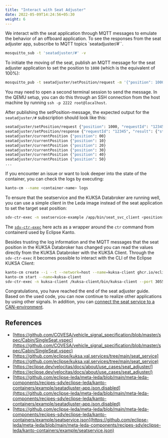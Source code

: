 ```yaml
---
title: "Interact with Seat Adjuster"
date: 2022-05-09T14:24:56+05:30
weight: 6
---
```


We interact with the seat application through MQTT messages to emulate the behavior of an offboard application.
To see the responses from the seat adjuster app, subscribe to MQTT topics `seatadjuster/#``.

```bash
mosquitto_sub -t 'seatadjuster/#' -v
```

To initiate the moving of the seat, publish an MQTT message for the seat adjuster application to set the position to `1000` (which is the equivalent of 100%):

```bash
mosquitto_pub -t seatadjuster/setPosition/request -m '{"position": 1000, "requestId": "12345"}'
```

You may need to open a second terminal session to send the message.
In the QEMU setup, you can do this through an SSH connection from the host machine by running `ssh -p 2222 root@localhost`.

After publishing the setPosition-message, the expected output for the `seatadjuster/#` subscription should look like this:

```bash
seatadjuster/setPosition/request {"position": 1000, "requestId": "12345"}
seatadjuster/setPosition/response {"requestId": "12345", "result": {"status": 0, "message": "Set Seat position to: 1000"}}
seatadjuster/currentPosition {"position": 00}
seatadjuster/currentPosition {"position": 10}
seatadjuster/currentPosition {"position": 20}
seatadjuster/currentPosition {"position": 30}
seatadjuster/currentPosition {"position": 40}
seatadjuster/currentPosition {"position": 50}
...
```

If you encounter an issue or want to look deeper into the state of the container, you can check the logs by executing:

```bash
kanto-cm --name <container-name> logs
```

To ensure that the seatservice and the KUKSA Databroker are running well, you can use a simple client in the Leda image
instead of the seat application to set the target seat position:

```bash
sdv-ctr-exec -n seatservice-example /app/bin/seat_svc_client <position>
```

The [`sdv-ctr-exec`](https://eclipse-leda.github.io/leda/docs/general-usage/utilities/sdv-ctr-exec/) here acts as a wrapper around the `ctr` command
from containerd used by Eclipse Kanto.

Besides trusting the log information and the MQTT messages that the seat position in the KUKSA Databroker has changed you can read the values
directly from the KUKSA Databroker with the KUKSA Client.
Through the `sdv-ctr-exec` it becomes possible to interact with the CLI of the Eclipse KUKSA Client:

```bash
kanto-cm create --i --t --network=host --name=kuksa-client ghcr.io/eclipse/kuksa.val/kuksa-client:master
kanto-cm start --name=kuksa-client
sdv-ctr-exec -n kuksa-client /kuksa-client/bin/kuksa-client --port 30555 --protocol grpc --insecure
```

Congratulations, you have reached the end of the seat adjuster guide. Based on the used code, you can now continue to realize other applications by using other signals.
In addition, you can [connect the seat service to a CAN-environment](/can-seat-adjuster).

## References

- [https://github.com/COVESA/vehicle_signal_specification/blob/master/spec/Cabin/SingleSeat.vspec](https://github.com/COVESA/vehicle_signal_specification/blob/master/spec/Cabin/SingleSeat.vspec)
- [https://github.com/eclipse/kuksa.val.services/tree/main/seat_service](https://github.com/eclipse/kuksa.val.services/tree/main/seat_service)
- [https://eclipse.dev/velocitas/docs/about/use_cases/seat_adjuster/](https://eclipse.dev/velocitas/docs/about/use_cases/seat_adjuster/)
- [https://github.com/eclipse-leda/meta-leda/blob/main/meta-leda-components/recipes-sdv/eclipse-leda/kanto-containers/example/seatadjuster-app.json.disabled](https://github.com/eclipse-leda/meta-leda/blob/main/meta-leda-components/recipes-sdv/eclipse-leda/kanto-containers/example/seatadjuster-app.json.disabled)
- [https://github.com/eclipse-leda/meta-leda/blob/main/meta-leda-components/recipes-sdv/eclipse-leda/kanto-containers/example/seatservice.json](https://github.com/eclipse-leda/meta-leda/blob/main/meta-leda-components/recipes-sdv/eclipse-leda/kanto-containers/example/seatservice.json)
